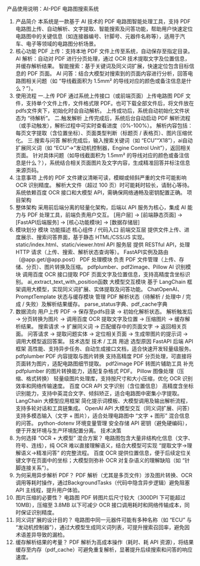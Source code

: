 产品使用说明：AI-PDF 电路图搜索系统
1. 产品简介
本系统是一款基于 AI 技术的 PDF 电路图智能处理工具，支持 PDF 电路图上传、自动解析、文字提取、智能搜索及问答功能，帮助用户快速定位电路图中的关键信息（如连接器编号、针脚号、元器件名称等），适用于汽车、电子等领域的电路图分析场景。
2. 核心功能
PDF 上传：支持本地 PDF 文件上传至系统，自动保存至指定目录。
AI 解析：自动对 PDF 进行分页处理，通过 OCR 技术提取文字及位置信息，并缓存解析结果。
智能搜索：基于关键词及同义词扩展，快速定位包含目标信息的 PDF 页面。
AI 问答：结合大模型对搜索到的页面内容进行分析，回答电路图相关问题（如 “导线截面积为 1.5mm² 的导线对应的颜色或备注信息是什么？”）。
3. 使用流程
    一.上传 PDF
通过系统上传接口（或前端页面）上传电路图 PDF 文件，支持单个文件上传，文件格式限 PDF。也可下载全部文件后，将文件放在pdfs文件夹下，初始化时会自动解析。
上传成功后，系统自动初始化文件状态为 “待解析”。
    二.触发解析
上传完成后，系统后台自动启动 PDF 解析流程（或手动触发），解析过程中可实时查看进度（0%-100%）。
解析内容包括：每页文字提取（含位置坐标）、页面类型判断（标题页 / 表格页）、图片压缩优化。
    三.搜索与问答
解析完成后，输入搜索关键词（如 “ECU”“X18”），ai自动扩展同义词（如 “ECU”→“发动机控制器，Engine Control Unit”），返回相关页面。
针对具体问题（如导线截面积为 1.5mm² 的导线对应的颜色或备注信息是什么？），系统结合相关页面图片及文字内容，生成精准回答并标注信息来源页码。
5. 注意事项
上传的 PDF 文件建议清晰可读，模糊或倾斜严重的文件可能影响 OCR 识别精度。
解析大文件（超过 100 页）时可能耗时较长，请耐心等待。
系统依赖百度 OCR 接口和大模型 API，需确保网络通畅及密钥配置正确。
项目架构
1. 整体架构
采用前后端分离的轻量化架构，后端以 API 服务为核心，集成 AI 能力与 PDF 处理工具，前端负责用户交互。
[用户层] → [前端静态页面] → [FastAPI后端服务] → [核心功能模块] → [数据存储层]  
2. 模块划分
模块	功能描述	核心组件 / 代码入口
前端交互层	提供文件上传、进度展示、搜索问答界面，基于静态 HTML/CSS/JS 实现。	static/index.html、static/viewer.html
API 服务层	提供 RESTful API，处理 HTTP 请求（上传、搜索、解析状态查询等）。	FastAPI实例及路由（@app.get/@app.post）
PDF 处理模块	负责 PDF 文件管理（上传、存储、分页）、图片转换及压缩。	pdfplumber、pdf2image、Pillow
AI 识别模块	调用百度 OCR 接口提取 PDF 页面文字及位置信息，支持高精度含坐标识别。	ai_extract_text_with_position函数
大模型交互模块	基于 LangChain 框架调用大模型，实现同义词扩展、实体提取及问答功能。	ChatOpenAI、PromptTemplate
状态与缓存模块	管理 PDF 解析状态（待解析 / 处理中 / 完成 / 失败）及解析结果缓存。	parse_status字典、pdf_cache字典
3. 数据流向
用户上传 PDF → 保存至pdfs目录 → 初始化解析状态。
解析触发后 → 分页转换为图片 → 调用百度 OCR 提取文字及位置 → 压缩图片 → 缓存解析结果。
搜索请求 → 扩展同义词 → 匹配缓存中的页面文字 → 返回相关页面。
问答请求 → 提取问题实体 → 定位相关页面 → 生成带图片的提示词 → 调用大模型返回答案。
技术选型
技术 / 工具	用途	选型原因
FastAPI	后端 API 框架	高性能、支持异步任务、自动生成接口文档，适合快速开发轻量级服务。
pdfplumber	PDF 内容提取与图片转换	支持高精度 PDF 分页处理，可直接将页面转为图片，适配电路图细节提取。
pdf2image	PDF 转图片辅助工具	补充 pdfplumber 的图片转换能力，适配复杂格式 PDF。
Pillow	图像处理（压缩、格式转换）	轻量级图片处理库，支持按尺寸和大小压缩，优化 OCR 识别效率和网络传输速度。
百度 OCR API	文字识别（含位置信息）	高精度含坐标识别能力，支持中英混合文字、倾斜矫正，适合电路图中密集小字提取。
LangChain	大模型应用框架	简化提示词模板、大模型调用及输出解析流程，支持多轮对话和工具链集成。
OpenAI API	大模型交互（同义词扩展、问答）	支持多模态输入（文字 + 图片），适合处理电路图中 “文字 + 图形” 混合信息的问答。
python-dotenv	环境变量管理	安全存储 API 密钥（避免硬编码），便于开发环境与生产环境配置分离。
技术决策
1. 为何选择 “OCR + 大模型” 混合方案？
电路图包含大量非结构化信息（文字、符号、连线），纯 OCR 难以直接理解语义，结合大模型可实现 “提取文字→理解语义→精准问答” 的完整流程。
百度 OCR 提供位置信息，便于后续定位关键文字在页面中的坐标；大模型则弥补 OCR 对复杂语义的理解缺陷（如 “针脚连接关系”）。
2. 为何采用异步解析 PDF？
PDF 解析（尤其是多页文件）涉及图片转换、OCR 调用等耗时操作，通过BackgroundTasks（代码中隐含异步逻辑）避免阻塞 API 主线程，提升用户体验。
3. 图片压缩的必要性？
电路图 PDF 转图片后尺寸较大（300DPI 下可能超过 10MB），压缩至 3.8MB 以下可减少 OCR 接口调用耗时和网络传输成本，同时保证识别精度。
4. 同义词扩展的设计目的？
电路图中同一元器件可能有多种名称（如 “ECU” 与 “发动机控制器”），通过大模型生成同义词列表，可提升搜索召回率，避免因术语差异导致的漏检。
5. 缓存解析结果的考量？
PDF 解析为高成本操作（耗时、耗 API 资源），将结果缓存至内存（pdf_cache）可避免重复解析，显著提升后续搜索和问答的响应速度。
